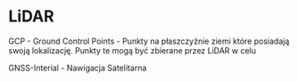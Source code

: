 # LiDAR

GCP - Ground Control Points - Punkty na płaszczyźnie ziemi które posiadają swoją lokalizację.  Punkty te mogą być zbierane przez LiDAR w celu 

GNSS-Interial - Nawigacja Satelitarna